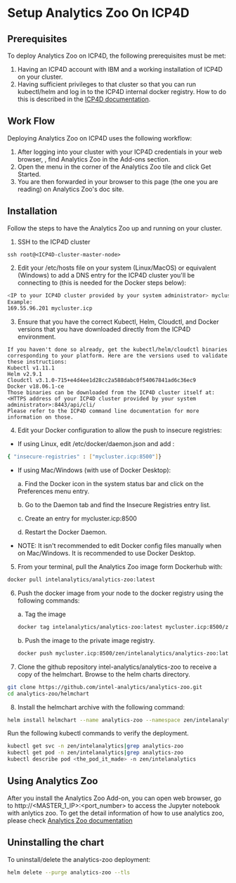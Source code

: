 # Setup Analytics Zoo On ICP4D

## **Prerequisites**
To deploy Analytics Zoo on ICP4D, the following prerequisites must be met:
1. Having an ICP4D account with IBM and a working installation of ICP4D on your cluster.
2. Having sufficient privileges to that cluster so that you can run kubectl/helm and log in to the ICP4D internal docker registry. How to do this is described in the [ICP4D documentation](https://docs-icpdata.mybluemix.net/docs/content/SSQNUZ_current/com.ibm.icpdata.doc/zen/overview/overview.html).

## **Work Flow**
Deploying Analytics Zoo on ICP4D uses the following workflow:

1. After logging into your cluster with your ICP4D credentials in your web browser, , find Analytics Zoo in the Add-ons section.
2. Open the menu in the corner of the Analytics Zoo tile and click Get Started.
3. You are then forwarded in your browser to this page (the one you are reading) on Analytics Zoo's doc site.

## **Installation**
Follow the steps to have the Analytics Zoo up and running on your cluster.

1.  SSH to the ICP4D cluster
```
ssh root@<ICP4D-cluster-master-node>
```
2. Edit your /etc/hosts file on your system (Linux/MacOS) or equivalent (Windows) to add a DNS entry for the ICP4D cluster you'll be connecting to (this is needed for the Docker steps below):
```bash
<IP to your ICP4D cluster provided by your system administrator> mycluster.icp
Example:
169.55.96.201 mycluster.icp
```
3. Ensure that you have the correct Kubectl, Helm, Cloudctl, and Docker versions that you have downloaded directly from the ICP4D environment.
```
If you haven't done so already, get the kubectl/helm/cloudctl binaries corresponding to your platform. Here are the versions used to validate these instructions:
Kubectl v1.11.1
Helm v2.9.1
Cloudctl v3.1.0-715+e4d4ee1d28cc2a588dabc0f54067841ad6c36ec9
Docker v18.06.1-ce
Those binaries can be downloaded from the ICP4D cluster itself at:
<HTTPS address of your ICP4D cluster provided by your system administrator>:8443/api/cli/
Please refer to the ICP4D command line documentation for more information on those.
```
4. Edit your Docker configuration to allow the push to insecure registries:

* If using Linux, edit /etc/docker/daemon.json and add :
```bash
{ "insecure-registries" : ["mycluster.icp:8500"]} 
```

* If using Mac/Windows (with use of Docker Desktop):

    a. Find the Docker icon in the system status bar and click on the Preferences menu entry.

    b. Go to the Daemon tab and find the Insecure Registries entry list.
    
    c. Create an entry for mycluster.icp:8500
    
    d. Restart the Docker Daemon.
* NOTE: It isn't recommended to edit Docker config files manually when on Mac/Windows. It is recommended to use Docker Desktop.

5. From your terminal, pull the Analytics Zoo image form Dockerhub with:
```bash
docker pull intelanalytics/analytics-zoo:latest
```
6. Push the docker image from your node to the docker registry using the following commands:

    a. Tag the image
    ```bash
    docker tag intelanalytics/analytics-zoo:latest mycluster.icp:8500/zen/intelanalytics/analytics-zoo:latest
    ```
    b. Push the image to the private image registry.
    ```bash
    docker push mycluster.icp:8500/zen/intelanalytics/analytics-zoo:latest
    ```

7. Clone the github repository intel-analytics/analytics-zoo to receive a copy of the helmchart. Browse to the helm charts directory.
```bash
git clone https://github.com/intel-analytics/analytics-zoo.git
cd analytics-zoo/helmchart
```
8. Install the helmchart archive with the following command:
```bash
helm install helmchart --name analytics-zoo --namespace zen/intelanalytics --tls
```
Run the following kubectl commands to verify the deployment.
```bash
kubectl get svc -n zen/intelanalytics|grep analytics-zoo
kubectl get pod -n zen/intelanalytics|grep analytics-zoo
kubectl describe pod <the_pod_it_made> -n zen/intelanalytics
```
## Using Analytics Zoo
After you install the Analytics Zoo Add-on, you can open web browser, go to http://<MASTER_1_IP>:<port_number> to access the Jupyter notebook with anlytics zoo. 
To get the detail information of how to use analytics zoo, please check [Analytics Zoo documentation](https://analytics-zoo.github.io)
## Uninstalling the chart
To uninstall/delete the analytics-zoo deployment:
```bash
helm delete --purge analytics-zoo --tls
```